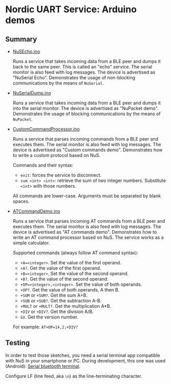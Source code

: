 # Nordic UART Service: Arduino demos

## Summary

- [NuSEcho.ino](./NuSEcho/NuSEcho.ino)

  Runs a service that takes incoming data from a BLE peer and dumps it back to the same peer.
  This is called an "echo" service. The serial monitor is also feed with log messages.
  The device is advertised as "NuSerial Echo".
  Demonstrates the usage of non-blocking communications by the means of `NuSerial`.

- [NuSerialDump.ino](./NuSerialDump/NuSerialDump.ino)

  Runs a service that takes incoming data from a BLE peer and dumps it into the serial monitor.
  The device is advertised as "NuPacket demo".
  Demonstrates the usage of blocking communications by the means of `NuPacket`.

- [CustomCommandProcessor.ino](./CustomCommandProcessor/CustomCommandProcessor.ino)

  Runs a service that parses incoming commands from a BLE peer and executes them.
  The serial monitor is also feed with log messages. The device is advertised as "Custom commands demo".
  Demonstrates how to write a custom protocol based on NuS.

  Commands and their syntax:

  - `exit`: forces the service to disconnect.
  - `sum <int> <int>`: retrieve the sum of two integer numbers. Substitute `<int>` with those numbers.

  All commands are lower-case. Arguments must be separated by blank spaces.

- [ATCommandDemo.ino](./ATCommandDemo/ATCommandDemo.ino)

  Runs a service that parses incoming AT commands from a BLE peer and executes them.
  The serial monitor is also feed with log messages. The device is advertised as "AT commands demo".
  Demonstrates how to write an AT command processor based on NuS. The service works as a simple calculator.

  Supported commands (always follow AT command syntax):

  - `+A=<integer>`. Set the value of the first operand.
  - `+A?`. Get the value of the first operand.
  - `+B=<integer>`. Set the value of the second operand.
  - `+B?`. Get the value of the second operand.
  - `+OP=<integer>,<integer>`. Set the value of both operands.
  - `+OP?`. Get the value of both operands, A then B.
  - `+SUM` or `+SUM?`. Get the sum A+B.
  - `+SUB` or `+SUB?`. Get the subtraction A-B.
  - `+MULT` or `+MULT?`. Get the multiplication A*B.
  - `+DIV` or `+DIV?`. Get the division A/B.
  - `&V`. Get the version number.

  For example: `AT+OP=14,2;+DIV?`

## Testing

In order to test those sketches, you need a serial terminal app compatible with NuS in your smartphone or PC. During development, this one was used (Android):
[Serial bluetooth terminal](https://play.google.com/store/apps/details?id=de.kai_morich.serial_bluetooth_terminal).

Configure LF (line feed, aka `\n`) as the line-terminating character.
